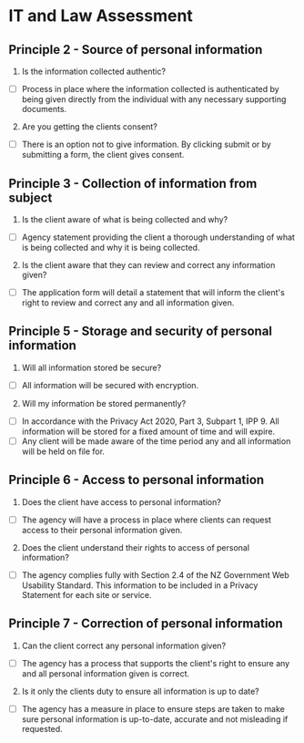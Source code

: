 # IT and Law Assessment

## Principle 2 - Source of personal information
<!-- Actionable item 1. Interpretation -->
1. Is the information collected authentic?
- [ ] Process in place where the information collected is authenticated by being given directly from the individual with any necessary supporting documents.
<!-- Actionable item 2. Interpretation -->
2. Are you getting the clients consent?
- [ ] There is an option not to give information. By clicking submit or by submitting a form, the client gives consent.

## Principle 3 - Collection of information from subject
<!-- Actionable item 1. Interpretation -->
1. Is the client aware of what is being collected and why?
- [ ] Agency statement providing the client a thorough understanding of what is being collected and why it is being collected.
<!-- Actionable item 2. Interpretation -->
2. Is the client aware that they can review and correct any information given?
- [ ] The application form will detail a statement that will inform the client's right to review and correct any and all information given.

## Principle 5 - Storage and security of personal information
<!-- Actionable item 1. Interpretation -->
1. Will all information stored be secure?
- [ ] All information will be secured with encryption.
<!-- Actionable item 2. Interpretation -->
2. Will my information be stored permanently?
- [ ] In accordance with the Privacy Act 2020, Part 3, Subpart 1, IPP 9. All information will be stored for a fixed amount of time and will expire.
- [ ] Any client will be made aware of the time period any and all information will be held on file for.

## Principle 6 - Access to personal information
<!-- Actionable item 1. Interpretation -->
1. Does the client have access to personal information?
- [ ] The agency will have a process in place where clients can request access to their personal information given.
<!-- Actionable item 2. Interpretation -->
2. Does the client understand their rights to access of personal information?
- [ ] The agency complies fully with Section 2.4 of the NZ Government Web Usability Standard. This information to be included in a Privacy Statement for each site or service.

## Principle 7 - Correction of personal information
<!-- Actionable item 1. Interpretation -->
1. Can the client correct any personal information given?
- [ ] The agency has a process that supports the client's right to ensure any and all personal information given is correct.
<!-- Actionable item 2. Interpretation -->
2. Is it only the clients duty to ensure all information is up to date?
- [ ] The agency has a measure in place to ensure steps are taken to make sure personal information is up-to-date, accurate and not misleading if requested.

